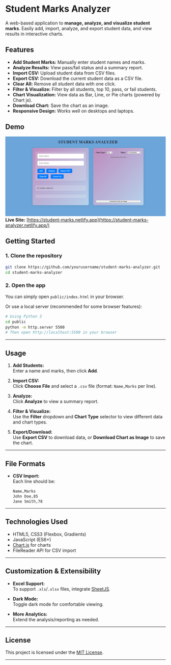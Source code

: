 # Student Marks Analyzer

A web-based application to **manage, analyze, and visualize student marks**. Easily add, import, analyze, and export student data, and view results in interactive charts.

## Features

- **Add Student Marks:** Manually enter student names and marks.
- **Analyze Results:** View pass/fail status and a summary report.
- **Import CSV:** Upload student data from CSV files.
- **Export CSV:** Download the current student data as a CSV file.
- **Clear All:** Remove all student data with one click.
- **Filter & Visualize:** Filter by all students, top 10, pass, or fail students.
- **Chart Visualization:** View data as Bar, Line, or Pie charts (powered by Chart js).
- **Download Chart:** Save the chart as an image.
- **Responsive Design:** Works well on desktops and laptops.

## Demo

![Screenshot](Screenshot.png)
**Live Site:** [https://student-marks.netlify.app](https://student-marks-analyzer.netlify.app/)

## Getting Started

### 1. Clone the repository

```bash
git clone https://github.com/yourusername/student-marks-analyzer.git
cd student-marks-analyzer
```

### 2. Open the app

You can simply open `public/index.html` in your browser.

Or use a local server (recommended for some browser features):

```bash
# Using Python 3
cd public
python -m http.server 5500
# Then open http://localhost:5500 in your browser
```

---

## Usage

1. **Add Students:**  
   Enter a name and marks, then click **Add**.

2. **Import CSV:**  
   Click **Choose File** and select a `.csv` file (format: `Name,Marks` per line).

3. **Analyze:**  
   Click **Analyze** to view a summary report.

4. **Filter & Visualize:**  
   Use the **Filter** dropdown and **Chart Type** selector to view different data and chart types.

5. **Export/Download:**  
   Use **Export CSV** to download data, or **Download Chart as Image** to save the chart.

---

## File Formats

- **CSV Import:**  
  Each line should be:  
  ```
  Name,Marks
  John Doe,85
  Jane Smith,78
  ```

---

## Technologies Used

- HTML5, CSS3 (Flexbox, Gradients)
- JavaScript (ES6+)
- [Chart.js](https://www.chartjs.org/) for charts
- FileReader API for CSV import

---

## Customization & Extensibility

- **Excel Support:**  
  To support `.xls`/`.xlsx` files, integrate [SheetJS](https://sheetjs.com/).

- **Dark Mode:**  
  Toggle dark mode for comfortable viewing.

- **More Analytics:**  
  Extend the analysis/reporting as needed.

---

## License

This project is licensed under the [MIT License](LICENSE).




---

##
